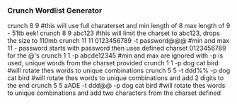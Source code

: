 ### Crunch Wordlist Generator


crunch 8 9 							                  #this will use full charaterset and min length of 8 max length of 9 - 51tb eek!
crunch 8 9 abc123						              #this will limit the charset to abc123, drops the size to 110mb
crunch 11 11 0123456789 -t password@@@		#min and max 11 - password starts with password then uses defined charset 0123456789 for the @'s
crunch 1 1 -p abcde12345				          #min and max are ignored with -p is used, unique words from the charset provided
crunch 1 1 -p dog cat bird				        #will rotate thes words to unique combinations
crunch 5 5 -t ddd%% -p dog cat bird			  #will rotate thes words to unique combinations and add 2 digits to the end
crunch 5 5 aADE -t ddd@@ -p dog cat bird	#will rotate thes words to unique combinations and add two characters from the charset defined

